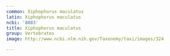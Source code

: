 ```yaml
---
common: Xiphophorus maculatus
latin: Xiphophorus maculatus
ncbi: '8083'
title: Xiphophorus maculatus
group: Vertebrates
image: http://www.ncbi.nlm.nih.gov/Taxonomy/taxi/images/324

---
```

